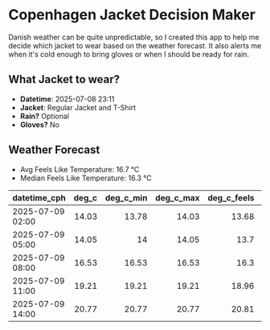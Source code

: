 
# Copenhagen Jacket Decision Maker

Danish weather can be quite unpredictable, so I created this app to help me decide which jacket to wear based on the weather forecast. 
It also alerts me when it's cold enough to bring gloves or when I should be ready for rain.

## What Jacket to wear?

- **Datetime**: 2025-07-08 23:11
- **Jacket**: Regular Jacket and T-Shirt
- **Rain?** Optional
- **Gloves?** No

## Weather Forecast
- Avg Feels Like Temperature: 16.7 °C
- Median Feels Like Temperature: 16.3 °C

| datetime_cph     |   deg_c |   deg_c_min |   deg_c_max |   deg_c_feels | weather   | wind   | rain   |
|:-----------------|--------:|------------:|------------:|--------------:|:----------|:-------|:-------|
| 2025-07-09 02:00 |   14.03 |       13.78 |       14.03 |         13.68 | Clear     | Low    | None   |
| 2025-07-09 05:00 |   14.05 |       14    |       14.05 |         13.7  | Clear     | Low    | None   |
| 2025-07-09 08:00 |   16.53 |       16.53 |       16.53 |         16.3  | Clear     | Low    | None   |
| 2025-07-09 11:00 |   19.21 |       19.21 |       19.21 |         18.96 | Rain      | Low    | Low    |
| 2025-07-09 14:00 |   20.77 |       20.77 |       20.77 |         20.81 | Rain      | Low    | Low    |
        